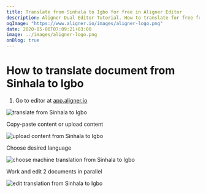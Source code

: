```yaml
---
title: Translate from Sinhala to Igbo for free in Aligner Editor
description: Aligner Dual Editor Tutorial. How to translate for free from Sinhala to Igbo. Aligner is multilingual document management platform. 
ogImage: "https://www.aligner.io/images/aligner-logo.png"
date: 2020-05-06T07:09:21+03:00
image: ../images/aligner-logo.png
onBlog: true
---
```


# How to translate document from Sinhala to Igbo

1. Go to editor at [app.aligner.io](https://app.aligner.io "Aligner App web page")

![translate from Sinhala to Igbo](../aligner-blank-editor.png "translate from Sinhala to Igbo")

Copy-paste content or upload content

![upload content from Sinhala to Igbo](../aligner-uploaded-document.png "upload content from Sinhala to Igbo")

Choose desired language

![choose machine translation from Sinhala to Igbo](../aligner-language-dropdown.png "choose machine translation from Sinhala to Igbo")

Work and edit 2 documents in parallel

![edit translation from Sinhala to Igbo](../aligner-double-sitded-editor.png "edit translation from Sinhala to Igbo")

